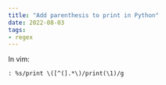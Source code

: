 ```yaml
---
title: "Add parenthesis to print in Python"
date: 2022-08-03
tags:
- regex
---
```


In vim:

```
: %s/print \([^(].*\)/print(\1)/g
```
